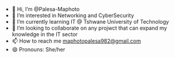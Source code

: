 - 👋 Hi, I’m @Palesa-Maphoto
- 👀 I’m interested in Networking and CyberSecurity
- 🌱 I’m currently learning IT @ Tshwane University of Technology
- 💞️ I’m looking to collaborate on any projwct that can expand my knowledge in the IT sector
- 📫 How to reach me maphotopalesa982@gmail.com
- 😄 Pronouns: She/her
  

<!---
Palesa-Maphoto/Palesa-Maphoto is a ✨ special ✨ repository because its `README.md` (this file) appears on your GitHub profile.
You can click the Preview link to take a look at your changes.
--->
